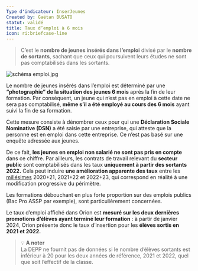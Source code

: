 ```yaml
---
Type d'indicateur: InserJeunes
Created by: Gaëtan BUSATO
statut: validé
title: Taux d’emploi à 6 mois
icon: ri:briefcase-line
---
```


> C’est le **nombre de jeunes insérés dans l’emploi** divisé par le **nombre de sortants**, sachant que ceux qui poursuivent leurs études ne sont pas comptabilisés dans les sortants.

![schéma emploi.jpg](glossaire/schema_emploi.jpg)

Le nombre de jeunes insérés dans l’emploi est déterminé par une **“photographie” de la situation des jeunes 6 mois** après la fin de leur formation. Par conséquent, un jeune qui n’est pas en emploi à cette date ne sera pas comptabilisé, **même s’il a été employé au cours des 6 mois** ayant suivi la fin de sa formation.

Cette mesure consiste à dénombrer ceux pour qui une **Déclaration Sociale Nominative (DSN)** a été saisie par une entreprise, qui atteste que la personne est en emploi dans cette entreprise. Ce n’est pas basé sur une enquête adressée aux jeunes.

De ce fait, **les jeunes en emploi non salarié ne sont pas pris en compte** dans ce chiffre. Par ailleurs, les contrats de travail relevant du **secteur public** sont comptabilisés dans les taux **uniquement à partir des sortants 2022.**  Cela peut induire **une amélioration apparente des taux** entre les [millésimes](millesime) 2020+21, 2021+22 et 2022+23, qui correspond en réalité à une modification progressive du périmètre.

Les formations débouchant en plus forte proportion sur des emplois publics (Bac Pro ASSP par exemple), sont particulièrement concernées.

Le taux d’emploi affiché dans Orion est **mesuré sur les deux dernières promotions d’élèves ayant terminé leur formation** : à partir de janvier 2024, Orion présente donc le taux d’insertion pour les **élèves sortis en 2021 et 2022.**

>💡 **A noter**  
>La DEPP ne fournit pas de données si le nombre d’élèves sortants est inférieur à 20 pour les deux années de référence, 2021 et 2022, quel que soit l’effectif de la classe.
